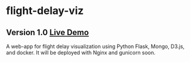 # flight-delay-viz
## Version 1.0 [Live Demo](www.delayviz.cc)

A web-app for flight delay visualization using Python Flask, Mongo, D3.js, and docker. It will be deployed with Nginx and gunicorn soon.




